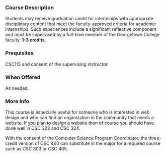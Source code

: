 ### Course Description

Students may receive graduation credit for internships with appropriate 
disciplinary content that meet the faculty-approved criteria for academic 
internships. Such experiences include a significant reflective component and 
must be supervised by a full-time member of the Georgetown College faculty.
**1-3 credits.**

### Prequisites

CSC115 and consent of the supervising instructor.

### When Offered

As needed.

### More Info

This course is especially useful for someone who is interested in web design and who
can find an organization in the community that needs a website.  If you plan to design
a website then of course you should have done well in CSC 323 and CSC 324.

With the consent of the Computer Science Program Coordinator, the three-credit version
of CSC 460 can substitute in the major for a required course such as CSC 303 or
CSC 405.